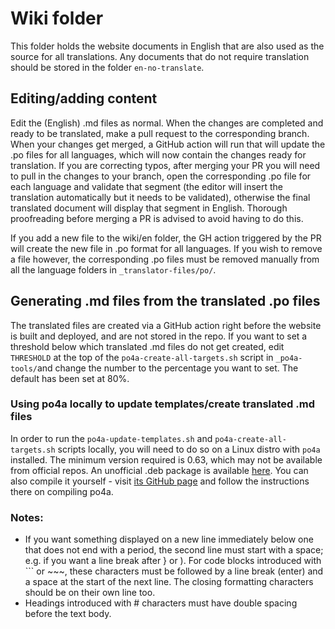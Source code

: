 # Wiki folder

This folder holds the website documents in English that are also used as the source for all translations. Any documents that do not require translation should be stored in the folder `en-no-translate`.

## Editing/adding content

Edit the (English) .md files as normal. When the changes are completed and ready to be translated, make a pull request to the corresponding branch. When your changes get merged, a GitHub action will run that will update the .po files for all languages, which will now contain the changes ready for translation. If you are correcting typos, after merging your PR you will need to pull in the changes to your branch, open the corresponding .po file for each language and validate that segment (the editor will insert the translation automatically but it needs to be validated), otherwise the final translated document will display that segment in English. Thorough proofreading before merging a PR is advised to avoid having to do this.

If you add a new file to the wiki/en folder, the GH action triggered by the PR will create the new file in .po format for all languages. If you wish to remove a file however, the corresponding .po files must be removed manually from all the language folders in `_translator-files/po/`.

## Generating .md files from the translated .po files

The translated files are created via a GitHub action right before the website is built and deployed, and are not stored in the repo. If you want to set a threshold below which translated .md files do not get created, edit `THRESHOLD` at the top of the `po4a-create-all-targets.sh` script in `_po4a-tools/`and change the number to the percentage you want to set. The default has been set at 80%.

### Using po4a locally to update templates/create translated .md files

In order to run the `po4a-update-templates.sh` and `po4a-create-all-targets.sh` scripts locally, you will need to do so on a Linux distro with `po4a` installed. The minimum version required is 0.63, which may not be available from official repos. An unofficial .deb package is available [here](https://github.com/jamulussoftware/assets/tree/main/po4a). You can also compile it yourself - visit [its GitHub page](https://github.com/mquinson/po4a) and follow the instructions there on compiling po4a.

### Notes:

- If you want something displayed on a new line immediately below one that does not end with a period, the second line must start with a space; e.g. if you want a line break after } or ). For code blocks introduced with ``` or ~~~, these characters must be followed by a line break (enter) and a space at the start of the next line. The closing formatting characters should be on their own line too.
- Headings introduced with # characters must have double spacing before the text body.
